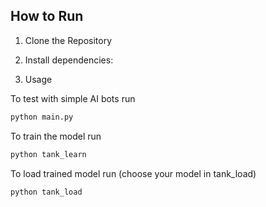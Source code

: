 ## How to Run

1. Clone the Repository

2. Install dependencies:

3. Usage

To test with  simple AI bots run
```sh
python main.py
```
To train the model run 
```sh
python tank_learn
```
To load trained model run (choose your model in tank_load)
```sh
python tank_load
```
